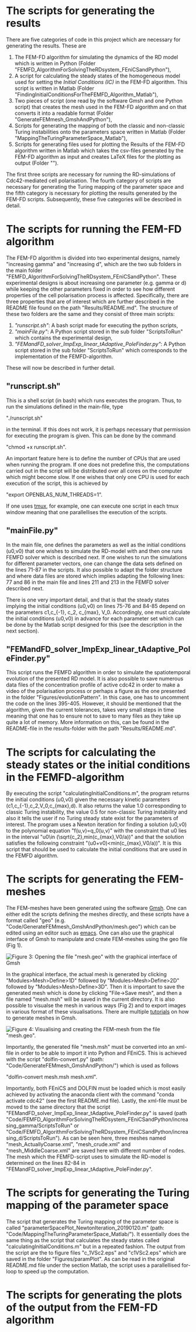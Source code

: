 # The scripts for generating the results 
There are five categories of code in this project which are necessary for generating the results. These are

1. The FEM-FD algorithm for simulating the dynamics of the RD model which is written in Python (Folder "FEMFD\_AlgorithmForSolvingTheRDsystem\_FEniCSandPython"),
2. A script for calculating the steady states of the homogeneous model used for setting the *Initial Conditions (IC)* in the FEM-FD algorithm. This script is written in Matlab (Folder "FindingInitialConditionsForTheFEMFD\_Algorithm\_Matlab"), 
3. Two pieces of script (one read by the software Gmsh and one Python script) that creates the mesh used in the FEM-FD algorithm and on that converts it into a readable format (Folder "GenerateFEMmesh\_GmshAndPython"),
4. Scripts for generating the mapping of both the classic and non-classic Turing instabilities onto the parameters space written in Matlab (Folder "MappingTheTuringParameterSpace\_Matlab"),
5. Scripts for generating files used for plotting the Results of the FEM-FD algorithm written in Matlab which takes the csv-files generated by the FEM-FD algorithm as input and creates LaTeX files for the plotting as output (Folder "").


The first three scripts are necessary for running the RD-simulations of Cdc42-mediated cell polarisation. The fourth category of scripts are necessary for generating the Turing mapping of the parameter space and the fifth category is necessary for plotting the results generated by the FEM-FD scripts. Subsequently, these five categories will be described in detail. 

# The scripts for running the FEM-FD algorithm
The FEM-FD algorithm is divided into two experimental designs, namely "increasing gamma" and "increasing d", which are the two sub folders in the main folder "FEMFD\_AlgorithmForSolvingTheRDsystem\_FEniCSandPython". These experimental designs is about increasing one parameter (e.g. gamma or d) while keeping the other parameters fixed in order to see how different properties of the cell polarisation process is affected. Specifically, there are three properties that are of interest which are further described in the README file found on the path "Results/README.md". The structure of these two folders are the same and they consist of three main scripts: 

1. *"runscript.sh"*: A bash script made for executing the python scripts, 
2. *"mainFile.py"*: A Python script stored in the sub folder "ScriptsToRun" which contains the experimental design, 
3. *"FEMandFD\_solver\_ImpExp\_linear\_tAdaptive\_PoleFinder.py"*: A Python script stored in the sub folder "ScriptsToRun" which corresponds to the implementation of the FEMFD-algorithm. 

These will now be described in further detail. 

## "runscript.sh"
This is a shell script (in bash) which runs executes the program. Thus, to run the simulations defined in the main-file, type 

"./runscript.sh"

in the terminal. If this does not work, it is perhaps necessary that permission for executing the program is given. This can be done by the command 

"chmod +x runscript.sh". 

An important feature here is to define the number of CPUs that are used when running the program. If one does not predefine this, the computations carried out in the script will be distributed over all cores on the computer which might become slow. If one wishes that only one CPU is used for each execution of the script, this is achieved by 

"export OPENBLAS\_NUM\_THREADS=1". 

If one uses [tmux](https://github.com/tmux/tmux/wiki), for example, one can execute one script in each tmux window meaning that one parallellises the execution of the scripts. 



## "mainFile.py"
In the main file, one defines the parameters as well as the initial conditions (u0,v0) that one wishes to simulate the RD-model with and then one runs FEMFD solver which is described next. If one wishes to run the simulations for different parameter vectors, one can change the data sets defined on the lines 71-87 in the scripts. It also possible to adapt the folder structure and where data files are stored which implies adapting the following lines: 77 and 86 in the main file and lines 211 and 213 in the FEMFD solver described next.  

There is one very important detail, and that is that the steady states implying the initial conditions (u0,v0) on lines 75-76 and 84-85 depend on the parameters c1,c\_{-1}, c\_2, c\_{max}, V_0. Accordingly, one must calculate the initial conditions (u0,v0) in advance for each parameter set which can be done by the Matlab script designed for this (see the description in the next section). 


## "FEMandFD\_solver\_ImpExp\_linear\_tAdaptive\_PoleFinder.py"
This script runs the FEMFD algorithm in order to simulate the spatiotemporal evolution of the presented RD model. It is also possible to save numerous data files of the concentration profile of active cdc42 in order to make a video of the polarisation process or perhaps a figure as the one presented in the folder "Figures/evolutionPattern". In this case, one has to uncomment the code on the lines 395-405. However, it should be mentioned that the algorithm, given the current tolerances, takes very small steps in time meaning that one has to ensure not to save to many files as they take up quite a lot of memory. More information on this, can be found in the README-file in the results-folder with the path "Results/README.md". 


# The scripts for calculating the steady states or the initial conditions in the FEMFD-algorithm
By executing the script "calculatingInitialConditions.m", the program returns the initial conditions (u0,v0) given the necessary kinetic parameters (c1,c\_{-1},c\_2,V\_0,c\_{max},d). It also returns the value 1.0 corresponding to classic Turing instability, the value 0.5 for non-classic Turing instability and also it tells the user if no Turing steady state exist for the parameters of interest. The program uses a Newton iteration for finding a solution (u0,v0) to the polynomial equation "f(u,v)=q_0(u,v)" with the constraint that u0 lies in the interval "u0\\in (\\sqrt{c\_2},min(c\_{max},V0/a))" and that the solution satisfies the following constraint "(u0+v0)<min(c\_{max},V0/a))". It is this script that should be used to calculate the initial conditions that are used in the FEMFD algorithm. 

# The scripts for generating the FEM-meshes
The FEM-meshes have been generated using the software [Gmsh](https://gmsh.info/). One can either edit the scripts defining the meshes directly, and these scripts have a format called "geo" (e.g. "Code/GenerateFEMmesh_GmshAndPython/mesh.geo") which can be edited using an editor such as [emacs](https://www.gnu.org/software/emacs/). One can also use the graphical interface of Gmsh to manipulate and create FEM-meshes using the geo file (Fig 1). 

![**Figure 3:** Opening the file \"mesh.geo\" with the graphical interface of Gmsh](../Figures/explanatoryFigures/Gmsh1.png "Opening the file \"mesh.geo\" with the graphical interface of Gmsh")

In the graphical interface, the actual mesh is generated by clicking "Modules>Mesh>Define>1D" followed by "Modules>Mesh>Define>2D" followed by "Modules>Mesh>Define>3D". Then it is important to save the generated mesh which is done by clicking "File->Save mesh", and then a file named "mesh.msh" will be saved in the current directory. It is also possible to visualse the mesh in various ways (Fig 2) and to export images in various format of these visualisations. There are multiple [tutorials](https://gmsh.info/doc/texinfo/gmsh.html#Tutorial) on how to generate meshes in Gmsh. 


![**Figure 4:** Visualising and creating the FEM-mesh from the file \"mesh.geo\".](../Figures/explanatoryFigures/Gmsh2.png "Visualising and creating the FEM-mesh from the file \"mesh.geo\".")

Importantly, the generated file "mesh.msh" must be converted into an xml-file in order to be able to import it into Python and FEniCS. This is achieved with the script "dolfin-convert.py" (path: "Code/GenerateFEMmesh_GmshAndPython/") which is used as follows

"dolfin-convert mesh.msh mesh.xml". 

Importantly, both FEniCS and DOLFIN must be loaded which is most easily achieved by activating the anaconda client with the command "conda activate cdc42" (see the first README.md file). Lastly, the xml-file must be moved to the same directory that the script "FEMandFD\_solver\_ImpExp\_linear\_tAdaptive\_PoleFinder.py" is saved (path "Code/FEMFD\_AlgorithmForSolvingTheRDsystem\_FEniCSandPython/increasing\_gamma/ScriptsToRun" or "Code/FEMFD\_AlgorithmForSolvingTheRDsystem\_FEniCSandPython/increasing\_d/ScriptsToRun"). As can be seen here, three meshes named "mesh\_ActuallyCoarse.xml", "mesh\_crude.xml" and "mesh_MiddleCoarse.xml" are saved here with different number of nodes. The mesh which the FEMFD-script uses to simulate the RD-model is determined on the lines 82-84 in "FEMandFD\_solver\_ImpExp\_linear\_tAdaptive\_PoleFinder.py". 




# The scripts for generating the Turing mapping of the parameter space
The script that generates the Turing mapping of the parameter space is called "parameterSpacePlot\_NewtonIteration\_20190120.m" (path: "Code/MappingTheTuringParameterSpace\_Matlab/"). It essentially does the same thing as the script that calculates the steady states called "calculatingInitialConditions.m" but in a repeated fashion. The output from the script are the to figure files "c_1VSc2.eps" and "c1VSc2.eps" which are saved in the folder "Figures/paramPlot". As can be read in the original README.md file under the section Matlab, the script uses a parallellised for-loop to speed up the computation. 


# The scripts for generating the plots of the output from the FEM-FD algorithm
